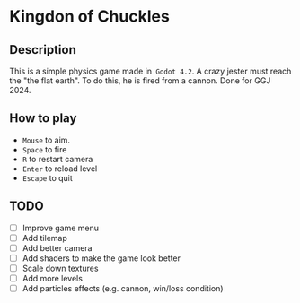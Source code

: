 # Kingdon of Chuckles

## Description

This is a simple physics game made in` Godot 4.2`. A crazy jester must reach the "the flat earth". To do this, he is fired from a cannon. Done for GGJ 2024.

## How to play

- `Mouse` to aim.
- `Space` to fire
- `R` to restart camera
- `Enter` to reload level
- `Escape` to quit

## TODO

- [ ] Improve game menu
- [ ] Add tilemap
- [ ] Add better camera
- [ ] Add shaders to make the game look better
- [ ] Scale down textures
- [ ] Add more levels
- [ ] Add particles effects (e.g. cannon, win/loss condition)
